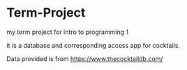 # Term-Project
my term project for intro to programming 1

it is a database and corresponding access app for cocktails. 

Data provided is from https://www.thecocktaildb.com/
